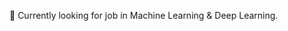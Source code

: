👋 Currently looking for job in Machine Learning & Deep Learning.

<!---
- 👋 Hi, I’m @DianaZhangmm
- 👀 I’m interested in ...
- 🌱 I’m currently learning ...
- 💞️ I’m looking to collaborate on ...
- 📫 How to reach me ...
--->

<!---
DianaZhangmm/DianaZhangmm is a ✨ special ✨ repository because its `README.md` (this file) appears on your GitHub profile.
You can click the Preview link to take a look at your changes.
--->
